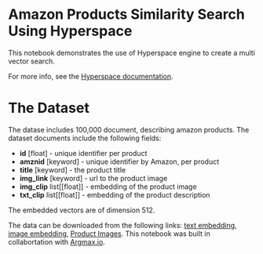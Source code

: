 # Amazon Products Similarity Search Using Hyperspace

This notebook demonstrates the use of Hyperspace engine to create a multi vector search. 

For more info, see the [Hyperspace documentation](https://docs.hyper-space.io/hyperspace-docs/getting-started/overview).
# The Dataset
The datase includes 100,000 document, describing amazon products. The dataset documents include the following fields:


*   **id** [float] - unique identifier per product
*   **amznid** [keyword] - unique identifier by Amazon, per product
*   **title** [keyword] - the product title
*   **img_link** [keyword] - url to the product image
*   **img_clip** list[[float]] - embedding of the product image
*   **txt_clip** list[[float]] - embedding of the product description

The embedded vectors are of dimension 512.

The data can be downloaded from the following links: [text embedding](http://hyperspace-datasets.s3.amazonaws.com/text_clip_emb.npy), [image embedding](http://hyperspace-datasets.s3.amazonaws.com/img_clip_emb.npy), [Product Images](https://github.com/hyper-space-io/QuickStart/blob/main/DataSets/ImageAndTextSearch/product_images.parquet).
This notebook was built in collabortation with [Argmax.io](https://www.linkedin.com/company/argmax/?originalSubdomain=il).

